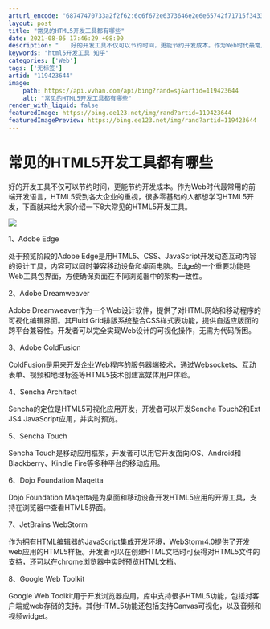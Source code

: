 ```yaml
---
arturl_encode: "68747470733a2f2f62:6c6f672e6373646e2e6e65742f71715f34333434343437382f:61727469636c652f64657461696c732f313139343233363434"
layout: post
title: "常见的HTML5开发工具都有哪些"
date: 2021-08-05 17:46:29 +08:00
description: "　　好的开发工具不仅可以节约时间，更能节约开发成本。作为Web时代最常用的前端开发语言，HTML5受"
keywords: "html5开发工具 知乎"
categories: ['Web']
tags: ['无标签']
artid: "119423644"
image:
    path: https://api.vvhan.com/api/bing?rand=sj&artid=119423644
    alt: "常见的HTML5开发工具都有哪些"
render_with_liquid: false
featuredImage: https://bing.ee123.net/img/rand?artid=119423644
featuredImagePreview: https://bing.ee123.net/img/rand?artid=119423644
---
```


# 常见的HTML5开发工具都有哪些

好的开发工具不仅可以节约时间，更能节约开发成本。作为Web时代最常用的前端开发语言，HTML5受到各大企业的重视，很多零基础的人都想学习HTML5开发，下面就来给大家介绍一下8大常见的HTML5开发工具。

![](https://i-blog.csdnimg.cn/blog_migrate/7edbe801ece681ca39bec32b7a86c39b.jpeg)

1、Adobe Edge

处于预览阶段的Adobe Edge是用HTML5、CSS、JavaScript开发动态互动内容的设计工具，内容可以同时兼容移动设备和桌面电脑。Edge的一个重要功能是Web工具包界面，方便确保页面在不同浏览器中的架构一致性。

2、Adobe Dreamweaver

Adobe Dreamweaver作为一个Web设计软件，提供了对HTML网站和移动程序的可视化编辑界面。其Fluid Grid排版系统整合CSS样式表功能，提供自适应版面的跨平台兼容性。开发者可以完全实现Web设计的可视化操作，无需为代码所困。

3、Adobe ColdFusion

ColdFusion是用来开发企业Web程序的服务器端技术，通过Websockets、互动表单、视频和地理标签等HTML5技术创建富媒体用户体验。

4、Sencha Architect

Sencha的定位是HTML5可视化应用开发，开发者可以开发Sencha Touch2和Ext JS4 JavaScript应用，并实时预览。

5、Sencha Touch

Sencha Touch是移动应用框架，开发者可以用它开发面向iOS、Android和Blackberry、Kindle Fire等多种平台的移动应用。

6、Dojo Foundation Maqetta

Dojo Foundation Maqetta是为桌面和移动设备开发HTML5应用的开源工具，支持在浏览器中查看HTML5界面。

7、JetBrains WebStorm

作为拥有HTML编辑器的JavaScript集成开发环境，WebStorm4.0提供了开发web应用的HTML5样板。开发者可以在创建HTML文档时可获得对HTML5文件的支持，还可以在chrome浏览器中实时预览HTML文档。

8、Google Web Toolkit

Google Web Toolkit用于开发浏览器应用，库中支持很多HTML5功能，包括对客户端或web存储的支持。其他HTML5功能还包括支持Canvas可视化，以及音频和视频widget。